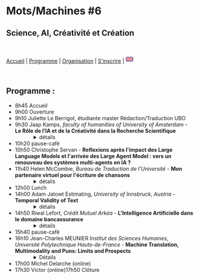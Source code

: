 # Mots/Machines #6 
## Science, AI, Créativité et Création

<br>

[Accueil](https://motsmachines.github.io/2024/fr) | [Programme](https://motsmachines.github.io/2024/fr/program) | [Organisation](https://motsmachines.github.io/2024/fr/orga) | [S'inscrire](https://motsmachines.github.io/2024/fr/registration) | [<img src="EN.png" width="20">](https://motsmachines.github.io/2024/en/program)

<br>

## Programme :

<ul>
<li>8h45 Accueil</li>
<li>9h00 Ouverture</li>
<li>9h10 Juliette Le Berrigot, étudiante master Rédaction/Traduction UBO</li>
<li>9h30 Jaap Kamps, <i>faculty of humanities of University of Amsterdam</i> - <b>Le Rôle de l’IA et de la Créativité dans la Recherche Scientifique</b>
        <details style="margin-left:50px"><summary> détails </summary>
                <b>Résumé:</b> <br> La créativité et la création sont généralement considérées comme l’opposé de la rigueur scientifique. Le contexte de la justification scientifique se caractérise par des règles très strictes, guidées par une logique formelle et une méthodologie rigoureuse. Le contexte de la découverte est cependant beaucoup plus libre : selon l'éminent philosophe Karl Popper, il est préférable de le laisser à la psychologie. Alors que la logique dominait l’Intelligence Artificielle (IA) classique, les progrès révolutionnaires récents concernent les modèles d’IA qui excellent dans la génération, la création et la créativité. Quels sont les rôles de ces modèles d’IA dans la recherche scientifique ? Quelle force et quels enjeux ont ces modèles dans ce contexte, connus pour « halluciner » et présenter des biais de confirmation ? Alors que les modèles antérieurs se concentraient sur le contexte de la justification scientifique, ces modèles peuvent-ils jouer un rôle dans le contexte de la découverte scientifique ? Et comment cela change-t-il la répartition des rôles et des tâches entre le chercheur humain et l’assistant de modèles d’IA ?
                <br><br><b>Biographie :</b><br>
Dr. Kamps a obtenu un doctorat en intelligence artificielle « logique » à l’Université d’Amsterdam. Il est co-fondateur du groupe Recherche d'Information, (RI) de l’Université d’Amsterdam et de son groupe Traitement du Langage Naturel (TALN). Il a travaillé sur un large éventail de sujets allant de l'RI centrée sur l'utilisateur à celle centrée sur le système, y compris des travaux pionniers sur la récupération structurée de documents et sur le classement neuronal. Il a travaillé dans de nombreux domaines de la TALN, notamment des travaux pionniers sur l'analyse des sentiments, ainsi que sur la modélisation du langage et la génération de texte. Les intérêts actuels portent sur « l'IA pour le bien social » en travaillant sur de nouveaux outils d'accès au patrimoine culturel et aux données politiques, et en développant des modèles neuronaux explicables et interprétables pour la recherche et la recommandation, ainsi que des moyens d'ouvrir les articles scientifiques et les informations gouvernementales aux profanes et aux citoyens. , et les journalistes.

Il a publié plus de 450 articles dans toutes les grandes conférences et revues, consultables sur http://e.humanities.uva.nl/ ; https://scholar.google.com/citations?user=bWlQ2uEAAAAJ ; http://dl.acm.org/author_page.cfm?id=81100034443 ; ou d'autres référentiels.
<details> </li>
<li>10h20 pause-café</li>
<li>10h50 Christophe Servan - <b>Reflexions après l'impact des Large Language Models et l'arrivée des Large Agent Model : vers un renouveau des systèmes multi-agents en IA ?</b></b></li>
<li>11h40 Helen McCombie, <i>Bureau de Traduction de l’Université</i>  - <b>Mon partenaire virtuel pour l'écriture de chansons</b>
        <details style="margin-left:50px"><summary> détails </summary>
                <b>Résumé:</b> <br> J'explore certaines façons dont les outils numériques peuvent créer, assister et inspirer l'écriture de paroles de chansons en présentant quelques exemples d'outils de traitement du langage spécifiques à cette activité et quelques expériences utilisant des LLMs formés de façon générique.

De nombreux styles de chansons imposent des contraintes au texte lyrique nécessaire, notamment en termes de choix des mots, y compris la sélection de rimes adaptées au contexte du sujet, et le respect des schémas d'accentuation dictés par la musique ou les lignes de texte existantes. 
Bien que les outils numériques puissent contribuer à ces aspects, la rédaction en gros d'ensembles complets de paroles par des outils basés sur le LLM crée un paradoxe. La nature générique des réponses tend à produire des paroles dépourvues des spécificités qui, autrement, ajouteraient de la relativité, de la plausibilité et de la mémorabilité. En utilisant Chat GPT, j'ai testé des requêtes qui pourraient canaliser les résultats de LLM vers quelque chose de moins générique.

Les auteurs-compositeurs accueillent les outils d'IA avec un enthousiasme variable. Je fais un tour d'horizon des impressions recueillies au sein d'une communauté d'auteurs-compositeurs en ligne. 

Enfin, j'examine quelques exemples d'applications interactives et commerciales.
                <br><br><b>Biographie :</b><br>
Helen McCombie works at the university translation bureau where she specialises in scientific text revision.  She is also an amateur musician.
<details> </li>


<li>12h00 Lunch</li>
<li>14h00 Adam Jatowt Estimating, <i>University of Innsbruck, Austria</i> - <b>Temporal Validity of Text</b>
        <details style="margin-left:50px"><summary> détails </summary>
                <b>Résumé:</b><br>
        Il est important de savoir si les informations sont encore valables ou non pour diverses applications en aval, notamment les systèmes de recommandation, la recherche d'informations et le suivi de l'état de l'utilisateur sur les microblogs et via les conversations des chatbots. Il est également utile de comprendre en profondeur l'histoire en suivant les informations implicites sur la durée des activités des protagonistes et des événements impliqués. Cependant, ce type d'inférence est encore difficile pour les machines car il nécessite généralement des connaissances et des raisonnements temporels. Nous proposons et étudions une série de nouvelles tâches liées au raisonnement par le bon sens temporel, telles que l'estimation de la validité temporelle, la réévaluation de la validité temporelle et la prédiction du changement de validité temporelle d'un texte d'entrée en fonction d'un contexte de suivi. En substance, ces tâches nécessitent de déterminer si les actions exprimées dans le texte sont toujours en cours ou ont été achevées, et donc si la description de leur contenu reste valide ou est plutôt devenue obsolète, soit en raison du temps écoulé, soit en raison de l'apport d'un contexte supplémentaire. En outre, nous discutons également de plusieurs nouveaux ensembles de données que nous avons construits pour tester les LLMs et les modèles de NLP en général en ce qui concerne l'estimation de la validité temporelle et le raisonnement.
                <br><br><b>Biographie :</b><br>
                Adam Jatowt est professeur titulaire au département d'informatique de l'université d'Innsbruck, en Autriche. Il est également directeur adjoint du Digital Science Center et directeur adjoint du Research Center Digital Humanities à l'université d'Innsbruck. Adam a obtenu son doctorat en sciences et technologies de l'information à l'université de Tokyo en 2005. Il a ensuite travaillé à l'université de Kyoto pendant 14 ans, d'abord en tant qu'assistant, puis en tant que professeur associé. Ses recherches se situent à l'intersection du traitement du langage naturel, de la recherche d'informations et de l'intelligence artificielle. Adam fait partie du comité de rédaction des revues IP&M, JASIST, IJDL et JIIS. Il est également membre senior du comité de rédaction des conférences SIGIR, WSDM, CIKM, ECIR, SIGIR-AP et JCDL. Il a reçu le prix de recherche Friedrich Wilhelm Bessel de la société Humboldt et la bourse d'excellence internationale de l'Institut de technologie de Karlsruhe (KIT).
        <details> </li>
        
<li>14h50 Riwal Lefort, <i>Crédit Mutuel Arkéa</i> - <b>L'Intelligence Artificielle dans le domaine bancassurance</b>
        <details style="margin-left:50px"><summary> détails </summary>
                <b>Résumé:</b> <br> Du traitement d'image au traitement des données textuelles, en passant par l'analyse des libellés de transactions bancaires, nous présenterons un grand nombre de cas d'usage de la bancassurance. Nous présenterons les spécificités et le déroulé d'un projet d'IA dans ce domaine très contraint par la réglementation. Nous évoquerons également comment se passe l'adoption des IA génératives.
                <br><br><b>Biographie :</b><br>
Après 10 ans de recherche académique en Machine Learning pour la vision par ordinateur, la bioinformatique ou encore l'acoustique sous marine, Riwal LEFORT est recruté en 2017 au Crédit Mutuel Arkéa (CMA) pour développer l'Intelligence Artificielle (IA) dans le groupe. Son activité au CMA porte sur le montage et le suivi des projets d'IA mais, de plus, il participe aux formations internes en IA et il contribue à formaliser les projets d'IA (procédures et protocoles).
<details> </li>

<li>15h40 pause-café</li>
<li>16h10 Jean-Charles MEUNIER <i>Institut des Sciences Humaines, Université Polytechnique Hauts-de-France</i> - <b>Machine Translation, Multimodality and Puns: Limits and Prospects</b>
        <details style="margin-left:50px"><summary> Détails </summary>
                <b>Abstract:</b> <br> Les traductions assistées par ordinateur ayant pour objectif principal de transmettre le sens plutôt que le son, la traduction de textes comportant des jeux de mots constitue un véritable défi. La difficulté est d'autant plus grande lorsque les jeux de mots s'appuient sur d'autres modes, comme l'image dans le cas du sous-titrage. Comme l'a montré Adrián Fuentes-Luque dans le cas des films des Marx Brothers, par exemple, l'humour repose sur la simultanéité de l'image avec le jeu de mots traduit. Ces obstacles seront examinés dans le cadre de l'étude de cas du court métrage d'animation en stop-motion Grocery Store Wars. Le film utilise la connaissance qu'a le public de la célèbre saga Star Wars, en particulier l'opposition entre un côté lumineux et un côté obscur, pour dénoncer l'utilisation d'organismes génétiquement modifiés et promouvoir la consommation d'aliments biologiques. Les traductions automatiques effectuées par DeepL et ChatGPT seront comparées aux traductions humaines effectuées par des étudiants et par le présentateur lui-même. Cette comparaison servira non seulement à démontrer les limites de la traduction automatique, mais aussi à suggérer des développements futurs.
                <br><br><b>Bio :</b><br> Jean-Charles Meunier enseigne la langue anglaise et la culture anglophone, ainsi que la traduction et la traductologie, à l’Université Polytechnique Hauts-de-France à Valenciennes. Il a publié plusieurs articles sur la traduction de chanson, plus spécifiquement sur les chansons de Bob Dylan traduites en français. Sa thèse de doctorat, Multimodal Refractions of Bob Dylan in French Covers (Les Réfractions multimodales de Bob Dylan dans les reprises chantées en français), explore les traductions françaises des chansons de Bob Dylan, de 1964 à 2023, par le prisme de la multimodalité. Il s’agit de prendre en compte non seulement le texte mais aussi la voix, la musique et le travail fait en studio, afin de comprendre comment ces différentes ressources sémiotiques convergent pour créer du sens. L’étude, souvent comparative, des traductions permet d’observer la perméabilité entre ces différentes modes dans le processus de traduction, tout en prenant en compte le contexte de création de l’œuvre source et celui de l’œuvre cible.
<details> </li>
<li>17h00 Michel Delarche (online)</li>
<li>17h30 Victor (online)17h50 Clôture</li>
</ul>
